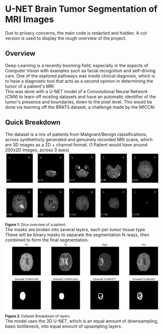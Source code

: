 # U-NET Brain Tumor Segmentation of MRI Images

Due to privacy concerns, the main code is redacted and hidden. A cut version is used to display the rough overview of the project.

## Overview
Deep-Learning is a recently booming field, especially in the aspects of Computer Vision with examples such as facial recognition and self-driving cars. One of the explored pathways was inside clinical diagnosis, which is to have a diagnostic tool that acts as a second opinion in determining the tumor of a patient's MRI.
<br>
This was done with a U-NET model of a Convolutional Neural Network (*CNN*) to learn off existing datasets and have an automatic identifier of the tumor's presence and boundaries, down to the pixel level. This would be done via learning off the BRATS dataset, a challenge made by the MICCAI.

## Quick Breakdown
The dataset is a mix of patients from Malignant/Benign classifications, across synthethicly generated and genuinely recorded MRI scans, which are 3D images as a 2D + channel format. (1 Patient would have around 200x2D images, across 3 axes)
<img alt="Overview" src="images/overview.PNG">  
<sub><b>Figure 1: </b> Slice overview of a patient. </sub> 
<br>
The masks are broken into several layers, each per tumor tissue type. These will be binary masks to separate the segmentation N-ways, then combined to form the final segmentation.
<img alt="Overview" src="images/result1.png">  
<sub><b>Figure 2: </b> Dataset Breakdown of layers </sub> 
<br>
The model uses the 3D U-NET, which is an equal amount of downsampling, basic bottleneck, into equal amount of upsampling layers.
